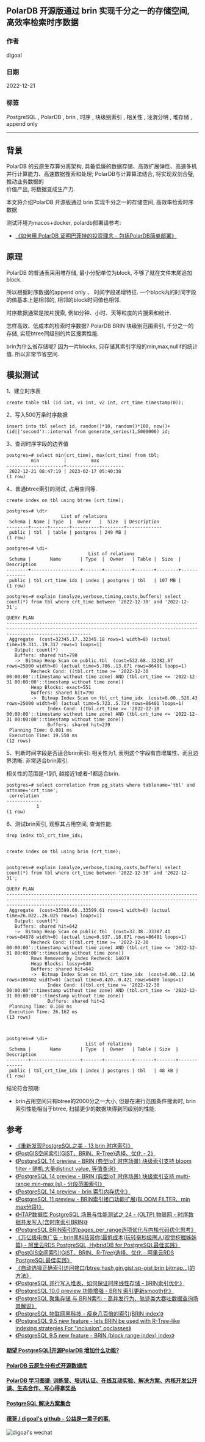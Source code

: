 ## PolarDB 开源版通过 brin 实现千分之一的存储空间, 高效率检索时序数据  
                          
### 作者                          
digoal                          
                          
### 日期                          
2022-12-21                          
                          
### 标签                          
PostgreSQL , PolarDB , brin , 时序 , 块级别索引 , 相关性 , 泾渭分明 , 堆存储 , append only           
                    
----                 
                     
## 背景           
PolarDB 的云原生存算分离架构, 具备低廉的数据存储、高效扩展弹性、高速多机并行计算能力、高速数据搜索和处理; PolarDB与计算算法结合, 将实现双剑合璧, 推动业务数据的        
价值产出, 将数据变成生产力.                          
                        
本文将介绍PolarDB 开源版通过 brin 实现千分之一的存储空间, 高效率检索时序数据        
                      
测试环境为macos+docker, polardb部署请参考:                        
- [《如何用 PolarDB 证明巴菲特的投资理念 - 包括PolarDB简单部署》](../202209/20220908_02.md)                        
        
## 原理     
PolarDB 的普通表采用堆存储, 最小分配单位为block, 不够了就在文件末尾追加block.    
  
所以根据时序数据的append only 、 时间字段递增特征. 一个block内的时间字段的值基本上是相邻的, 相邻的block时间值也相邻.    
  
时序数据通常是按片搜索, 例如分钟、小时、天等粒度的片搜索和统计.    
  
怎样高效、低成本的检索时序数据? PolarDB BRIN 块级别范围索引, 千分之一的存储, 实现btree同级别的片区搜索性能.   
  
brin为什么省存储呢? 因为一片blocks, 只存储其索引字段的min,max,nullif的统计值. 所以非常节省空间.    
    
## 模拟测试  
    
1、建立时序表  
  
```  
create table tbl (id int, v1 int, v2 int, crt_time timestamp(0));  
```  
  
2、写入500万条时序数据  
  
```  
insert into tbl select id, random()*10, random()*100, now()+(id||'second')::interval from generate_series(1,5000000) id;  
```  
  
3、查询时序字段的边界值  
  
```  
postgres=# select min(crt_time), max(crt_time) from tbl;  
         min         |         max           
---------------------+---------------------  
 2022-12-21 08:47:19 | 2023-02-17 05:40:38  
(1 row)  
```  
  
4、普通btree索引的测试, 占用空间等.  
  
```  
create index on tbl using btree (crt_time);  
```  
  
```  
postgres=# \dt+  
                    List of relations  
 Schema | Name | Type  |  Owner   |  Size  | Description   
--------+------+-------+----------+--------+-------------  
 public | tbl  | table | postgres | 249 MB |   
(1 row)  
  
postgres=# \di+  
                              List of relations  
 Schema |       Name       | Type  |  Owner   | Table |  Size  | Description   
--------+------------------+-------+----------+-------+--------+-------------  
 public | tbl_crt_time_idx | index | postgres | tbl   | 107 MB |   
(1 row)  
```  
  
```  
postgres=# explain (analyze,verbose,timing,costs,buffers) select count(*) from tbl where crt_time between '2022-12-30' and '2022-12-31';  
                                                                                QUERY PLAN                                                                                   
---------------------------------------------------------------------------------------------------------------------------------------------------------------------------  
 Aggregate  (cost=32345.17..32345.18 rows=1 width=8) (actual time=19.311..19.317 rows=1 loops=1)  
   Output: count(*)  
   Buffers: shared hit=790  
   ->  Bitmap Heap Scan on public.tbl  (cost=532.68..32282.67 rows=25000 width=0) (actual time=5.786..13.871 rows=86401 loops=1)  
         Recheck Cond: ((tbl.crt_time >= '2022-12-30 00:00:00'::timestamp without time zone) AND (tbl.crt_time <= '2022-12-31 00:00:00'::timestamp without time zone))  
         Heap Blocks: exact=551  
         Buffers: shared hit=790  
         ->  Bitmap Index Scan on tbl_crt_time_idx  (cost=0.00..526.43 rows=25000 width=0) (actual time=5.723..5.724 rows=86401 loops=1)  
               Index Cond: ((tbl.crt_time >= '2022-12-30 00:00:00'::timestamp without time zone) AND (tbl.crt_time <= '2022-12-31 00:00:00'::timestamp without time zone))  
               Buffers: shared hit=239  
 Planning Time: 0.081 ms  
 Execution Time: 19.550 ms  
(12 rows)  
```  
  
  
5、判断时间字段是否适合brin索引: 相关性为1, 表明这个字段有自增属性、而且边界清晰. 非常适合brin索引.    
  
相关性的范围是-1到1, 越接近1或者-1都适合brin.   
  
```  
postgres=# select correlation from pg_stats where tablename='tbl' and attname='crt_time';  
 correlation   
-------------  
           1  
(1 row)  
```  
  
6、测试brin索引, 观察其占用空间, 查询性能.  
  
```  
drop index tbl_crt_time_idx;  
  
  
create index on tbl using brin (crt_time);  
  
      
postgres=# explain (analyze,verbose,timing,costs,buffers) select count(*) from tbl where crt_time between '2022-12-30' and '2022-12-31';  
                                                                                QUERY PLAN                                                                                   
---------------------------------------------------------------------------------------------------------------------------------------------------------------------------  
 Aggregate  (cost=33599.60..33599.61 rows=1 width=8) (actual time=26.022..26.025 rows=1 loops=1)  
   Output: count(*)  
   Buffers: shared hit=642  
   ->  Bitmap Heap Scan on public.tbl  (cost=33.38..33387.41 rows=84878 width=0) (actual time=0.937..18.871 rows=86401 loops=1)  
         Recheck Cond: ((tbl.crt_time >= '2022-12-30 00:00:00'::timestamp without time zone) AND (tbl.crt_time <= '2022-12-31 00:00:00'::timestamp without time zone))  
         Rows Removed by Index Recheck: 14079  
         Heap Blocks: lossy=640  
         Buffers: shared hit=642  
         ->  Bitmap Index Scan on tbl_crt_time_idx  (cost=0.00..12.16 rows=100402 width=0) (actual time=0.420..0.421 rows=6400 loops=1)  
               Index Cond: ((tbl.crt_time >= '2022-12-30 00:00:00'::timestamp without time zone) AND (tbl.crt_time <= '2022-12-31 00:00:00'::timestamp without time zone))  
               Buffers: shared hit=2  
 Planning Time: 0.168 ms  
 Execution Time: 26.162 ms  
(13 rows)  
  
  
  
postgres=# \di+  
                             List of relations  
 Schema |       Name       | Type  |  Owner   | Table | Size  | Description   
--------+------------------+-------+----------+-------+-------+-------------  
 public | tbl_crt_time_idx | index | postgres | tbl   | 48 kB |   
(1 row)  
```  
  
结论符合预期:  
- brin占用空间只有btree的2000分之一大小, 但是在进行范围条件搜索时, brin索引性能相当于btree, 扫描更少的数据块得到同级别的性能.    
  
  
## 参考    
- [《重新发现PostgreSQL之美 - 13 brin 时序索引》](../202106/20210605_02.md)    
- [《PostGIS空间索引(GiST、BRIN、R-Tree)选择、优化 - 2》](../202105/20210507_05.md)    
- [《PostgreSQL 14 preview - BRIN (典型IoT 时序场景) 块级索引支持 bloom filter - 随机,大量distinct value, 等值查询》](../202103/20210326_02.md)    
- [《PostgreSQL 14 preview - BRIN (典型IoT 时序场景) 块级索引支持 multi-range min-max [s] - 分段范围索引》](../202103/20210326_01.md)    
- [《PostgreSQL 14 preview - brin 索引内存优化》](../202103/20210324_01.md)    
- [《PostgreSQL 11 preview - BRIN索引接口功能扩展(BLOOM FILTER、min max分段)》](../201803/20180323_05.md)    
- [《HTAP数据库 PostgreSQL 场景与性能测试之 24 - (OLTP) 物联网 - 时序数据并发写入(含时序索引BRIN)》](../201711/20171107_25.md)    
- [《PostgreSQL BRIN索引的pages_per_range选项优化与内核代码优化思考》](../201708/20170824_01.md)    
- [《万亿级电商广告 - brin黑科技带你(最低成本)玩转毫秒级圈人(视觉挖掘姊妹篇) - 阿里云RDS PostgreSQL, HybridDB for PostgreSQL最佳实践》](../201708/20170823_01.md)    
- [《PostGIS空间索引(GiST、BRIN、R-Tree)选择、优化 - 阿里云RDS PostgreSQL最佳实践》](../201708/20170820_01.md)    
- [《自动选择正确索引访问接口(btree,hash,gin,gist,sp-gist,brin,bitmap...)的方法》](../201706/20170617_01.md)    
- [《PostgreSQL 并行写入堆表，如何保证时序线性存储 - BRIN索引优化》](../201706/20170611_02.md)    
- [《PostgreSQL 10.0 preview 功能增强 - BRIN 索引更新smooth化》](../201704/20170405_01.md)    
- [《PostgreSQL 聚集存储 与 BRIN索引 - 高并发行为、轨迹类大吞吐数据查询场景解说》](../201702/20170219_01.md)    
- [《PostgreSQL 物联网黑科技 - 瘦身几百倍的索引(BRIN index)》](../201604/20160414_01.md)    
- [《PostgreSQL 9.5 new feature - lets BRIN be used with R-Tree-like indexing strategies For "inclusion" opclasses》](../201505/20150526_01.md)    
- [《PostgreSQL 9.5 new feature - BRIN (block range index) index》](../201504/20150419_01.md)    
  
  
#### [期望 PostgreSQL|开源PolarDB 增加什么功能?](https://github.com/digoal/blog/issues/76 "269ac3d1c492e938c0191101c7238216")
  
  
#### [PolarDB 云原生分布式开源数据库](https://github.com/ApsaraDB "57258f76c37864c6e6d23383d05714ea")
  
  
#### [PolarDB 学习图谱: 训练营、培训认证、在线互动实验、解决方案、内核开发公开课、生态合作、写心得拿奖品](https://www.aliyun.com/database/openpolardb/activity "8642f60e04ed0c814bf9cb9677976bd4")
  
  
#### [PostgreSQL 解决方案集合](../201706/20170601_02.md "40cff096e9ed7122c512b35d8561d9c8")
  
  
#### [德哥 / digoal's github - 公益是一辈子的事.](https://github.com/digoal/blog/blob/master/README.md "22709685feb7cab07d30f30387f0a9ae")
  
  
![digoal's wechat](../pic/digoal_weixin.jpg "f7ad92eeba24523fd47a6e1a0e691b59")
  
